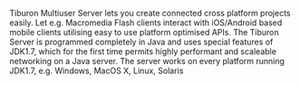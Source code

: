 Tiburon Multiuser Server lets you create connected cross platform projects easily.
Let e.g. Macromedia Flash clients interact with iOS/Android based mobile clients utilising easy to use platform optimised APIs.
The Tiburon Server is programmed completely in Java and uses special features of JDK1.7,
which for the first time permits highly performant and scaleable networking on a Java server.
The server works on every platform running JDK1.7, e.g. Windows, MacOS X, Linux, Solaris 
